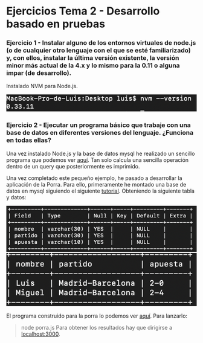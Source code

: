 # Ejercicios Tema 2 - Desarrollo basado en pruebas

### Ejercicio 1 - Instalar alguno de los entornos virtuales de node.js (o de cualquier otro lenguaje con el que se esté familiarizado) y, con ellos, instalar la última versión existente, la versión minor más actual de la 4.x y lo mismo para la 0.11 o alguna impar (de desarrollo).

Instalado NVM para Node.js.

![Versión instalada de NVM](https://github.com/luiisgallego/MII_CC_EJERCICIOS_1819/blob/master/Tema2/img/ejercicio1.png)

### Ejercicio 2 - Ejecutar un programa básico que trabaje con una base de datos en diferentes versiones del lenguaje. ¿Funciona en todas ellas?

Una vez instalado Node.js y la base de datos mysql he realizado un sencillo programa que podemos ver [aquí](https://github.com/luiisgallego/MII_CC_EJERCICIOS_1819/blob/master/Tema2/Ejercicio2). Tan solo calcula una sencilla operación dentro de un query que posteriormente es imprimido.

Una vez completado este pequeño ejemplo, he pasado a desarrollar la aplicación de la Porra. Para ello, primeramente he montado una base de datos en mysql siguiendo el siguiente [tutorial](http://www.oscarabadfolgueira.com/crear-una-base-datos-mysql-desde-consola/). Obteniendo la siguiente tabla y datos:

![Tabla porras](https://github.com/luiisgallego/MII_CC_EJERCICIOS_1819/blob/master/Tema2/img/ejercicio2_1.png)
![Datos tabla porras](https://github.com/luiisgallego/MII_CC_EJERCICIOS_1819/blob/master/Tema2/img/ejercicio2_2.png)

El programa construido para la porra lo podemos ver [aquí](https://github.com/luiisgallego/MII_CC_EJERCICIOS_1819/blob/master/Tema2/Porra). Para lanzarlo:
> node porra.js
Para obtener los resultados hay que dirigirse a [localhost:3000](localhost:3000).
